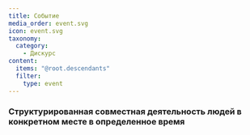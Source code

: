 ```yaml
---
title: Событие
media_order: event.svg
icon: event.svg
taxonomy:
  category:
    - Дискурс
content:
  items: "@root.descendants"
  filter:
    type: event
---
```


### Cтруктурированная совместная деятельность людей в конкретном месте в определенное время
